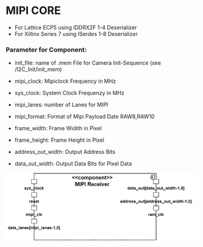 # MIPI CORE

- For Lattice ECP5 using IDDRX2F 1-4 Deserializer
- For Xillinx Series 7 using ISerdes 1-8 Deserializer


### Parameter for Component:
- init_file: name of .mem File for Camera Init-Sequence (see /I2C_Init/init_mem)

- mipi_clock: Mipiclock Frequency in MHz

- sys_clock: System Clock Frequenzy in MHz

- mipi_lanes: number of Lanes for MIPI

- mipi_format: Format of Mipi Payload Date RAW8,RAW10

- frame_width: Frame Widith in Pixel 

- frame_height: Frame Height in Pixel 

- address_out_width: Output Address Bits

- data_out_width: Output Data Bits for Pixel Data 

![Mipi-Core](/src/images/mipicore.PNG)

